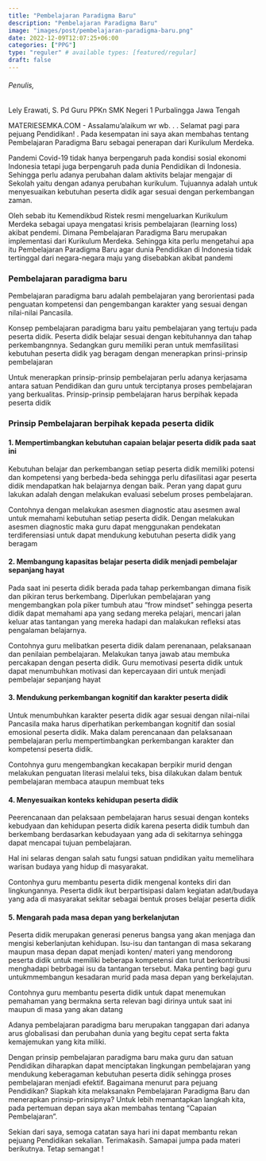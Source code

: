 ```yaml
---
title: "Pembelajaran Paradigma Baru"
description: "Pembelajaran Paradigma Baru"
image: "images/post/pembelajaran-paradigma-baru.png"
date: 2022-12-09T12:07:25+06:00
categories: ["PPG"]
type: "reguler" # available types: [featured/regular]
draft: false
---
```

###### Penulis, 

Lely Erawati, S. Pd
Guru PPKn SMK Negeri 1 Purbalingga Jawa Tengah


MATERIESEMKA.COM - Assalamu’alaikum wr wb. . . Selamat pagi para pejuang Pendidikan! . Pada kesempatan ini saya akan membahas tentang Pembelajaran Paradigma Baru sebagai penerapan dari Kurikulum Merdeka.


Pandemi Covid-19 tidak hanya berpengaruh pada kondisi sosial ekonomi Indonesia tetapi juga berpengaruh pada dunia Pendidikan di Indonesia. Sehingga perlu adanya perubahan dalam aktivits belajar mengajar di Sekolah yaitu dengan adanya perubahan kurikulum. Tujuannya adalah untuk menyesuaikan kebutuhan peserta didik agar sesuai dengan perkembangan zaman.

Oleh sebab itu Kemendikbud Ristek resmi mengeluarkan Kurikulum Merdeka sebagai upaya mengatasi krisis pembelajaran (learning loss) akibat pendemi. Dimana Pembelajaran Paradigma Baru merupakan implementasi dari Kurikulum Merdeka. Sehingga kita perlu mengetahui apa itu Pembelajaran Paradigma Baru agar dunia Pendidikan di Indonesia tidak tertinggal dari negara-negara maju yang disebabkan akibat pandemi

### Pembelajaran paradigma baru
Pembelajaran paradigma baru adalah pembelajaran yang berorientasi pada penguatan kompetensi dan pengembangan karakter yang  sesuai dengan nilai-nilai Pancasila. 

Konsep pembelajaran paradigma baru yaitu pembelajaran yang tertuju pada peserta didik. Peserta didik belajar sesuai dengan kebituhannya dan tahap perkembangnnya. Sedangkan guru memiliki peran untuk memfasilitasi kebutuhan peserta didik yag beragam dengan menerapkan prinsi-prinsip pembelajaran

Untuk menerapkan prinsip-prinsip pembelajaran perlu adanya kerjasama antara satuan Pendidikan dan guru untuk terciptanya proses pembelajaran yang berkualitas. Prinsip-prinsip pembelajaran harus berpihak kepada peserta didik

### Prinsip Pembelajaran berpihak kepada peserta didik

#### 1.	Mempertimbangkan kebutuhan capaian belajar peserta didik pada saat ini

Kebutuhan belajar dan perkembangan setiap peserta didik memiliki potensi dan kompetensi yang berbeda-beda sehingga perlu difasilitasi agar peserta didik mendapatkan hak belajarnya dengan baik. Peran yang dapat guru lakukan adalah dengan melakukan evaluasi sebelum proses pembelajaran. 

Contohnya dengan melakukan asesmen diagnostic atau asesmen awal untuk memahami kebutuhan setiap peserta didik. Dengan melakukan asesmen diagnostic maka guru dapat menggunakan pendekatan terdiferensiasi untuk dapat mendukung kebutuhan peserta didik yang beragam

#### 2.	Membangung kapasitas belajar peserta didik menjadi pembelajar sepanjang hayat

Pada saat ini peserta didik berada pada tahap perkembangan dimana fisik dan pikiran terus berkembang. Diperlukan pembelajaran yang mengembangkan pola piker tumbuh atau “frow mindset” sehingga peserta didik dapat memahami apa yang sedang mereka pelajari, mencari jalan keluar atas tantangan yang mereka hadapi dan malakukan refleksi atas pengalaman belajarnya. 

Contohnya guru melibatkan peserta didik dalam perenanaan, pelaksanaan dan penilaian pembelajaran. Melakukan tanya jawab atau membuka percakapan dengan peserta didik. Guru memotivasi peserta didik untuk dapat menumbuhkan motivasi  dan kepercayaan diri untuk menjadi pembelajar sepanjang hayat

#### 3.	Mendukung perkembangan kognitif dan karakter peserta didik

Untuk menumbuhkan karakter peserta didik agar sesuai dengan nilai-nilai Pancasila maka harus diperhatikan perkembangan kognitif dan sosial emosional peserta didik. Maka dalam perencanaan dan pelaksanaan pembelajaran perlu mempertimbangkan perkembangan karakter dan kompetensi peserta didik. 

Contohnya guru mengembangkan kecakapan berpikir murid dengan melakukan penguatan literasi melalui teks, bisa dilakukan dalam bentuk pembelajaran membaca ataupun membuat teks

#### 4.	Menyesuaikan konteks kehidupan peserta didik

Peerencanaan dan pelaksaan pembelajaran harus sesuai dengan konteks kebudyaan dan kehidupan peserta didik karena peserta didik tumbuh dan berkembang berdasarkan kebudayaan yang ada di sekitarnya sehingga dapat mencapai tujuan pembelajaran.

Hal ini selaras dengan salah satu fungsi satuan pndidikan yaitu memelihara warisan budaya yang hidup di masyarakat. 

Contonhya guru membantu peserta didik mengenal konteks diri dan lingkungannya. Peserta didik ikut berpartisipasi dalam kegiatan adat/budaya yang ada di masyarakat sekitar sebagai bentuk proses belajar peserta didik

#### 5.	Mengarah pada masa depan yang berkelanjutan

Peserta didik merupakan generasi penerus bangsa yang akan menjaga dan mengisi keberlanjutan kehidupan. Isu-isu dan tantangan di masa sekarang maupun masa depan dapat menjadi konten/ materi yang mendorong peserta didik untuk memiliki beberapa kompetensi dan turut berkontribusi menghadapi bebrbagai isu da tantangan tersebut. Maka penting bagi guru untukmmembangun kesadaran murid pada masa depan yang berkelajutan. 

Contohnya guru membantu peserta didik untuk dapat menemukan pemahaman yang bermakna serta relevan bagi dirinya untuk saat ini maupun di masa yang akan datang

Adanya pembelajaran paradigma baru merupakan tanggapan dari adanya arus globalisasi dan perubahan dunia yang begitu cepat serta fakta kemajemukan yang kita miliki. 


Dengan prinsip pembelajaran paradigma baru maka guru dan satuan Pendidikan diharapkan dapat menciptakan lingkungan pembelajaran yang mendukung keberagaman kebutuhan peserta didik sehingga proses pembelajaran menjadi efektif.
Bagaimana menurut para pejuang Pendidikan? Siapkah kita melaksanakn Pembelajaran Paradigma Baru dan menerapkan prinsip-prinsipnya? Untuk lebih memantapkan langkah kita, pada pertemuan depan saya akan membahas tentang “Capaian Pembelajaran”.

Sekian dari saya, semoga catatan saya hari ini dapat membantu rekan pejuang Pendidikan sekalian. Terimakasih. Samapai jumpa pada materi berikutnya. 
Tetap semangat !
